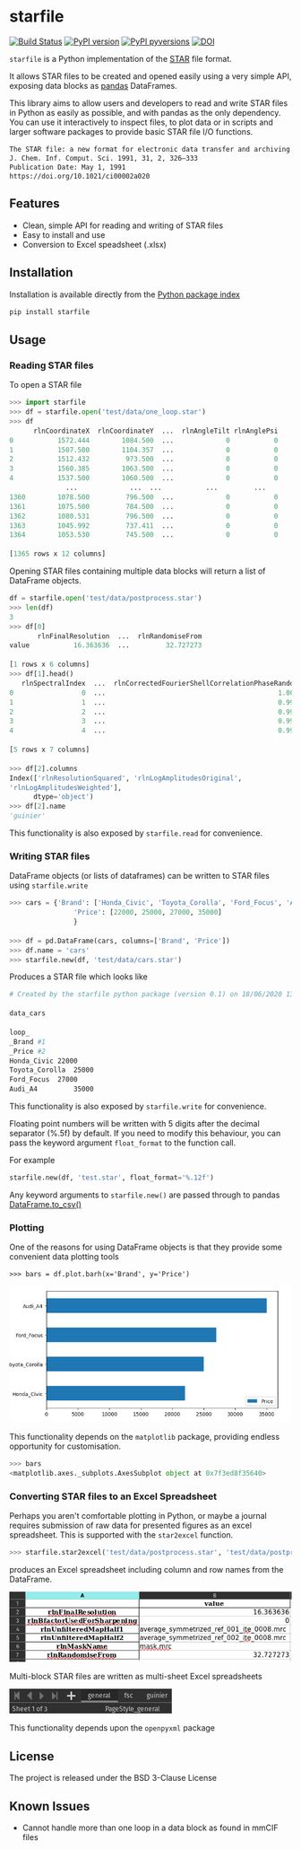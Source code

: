 # starfile
[![Build Status](https://travis-ci.com/alisterburt/starfile.svg?branch=master)](https://travis-ci.com/alisterburt/starfile)
[![PyPI version](https://badge.fury.io/py/starfile.svg)](https://pypi.python.org/pypi/starfile/)
[![PyPI pyversions](https://img.shields.io/pypi/pyversions/starfile.svg)](https://pypi.python.org/pypi/starfile/)
[![DOI](https://zenodo.org/badge/273026988.svg)](https://zenodo.org/badge/latestdoi/273026988)


`starfile` is a Python implementation of the [STAR](https://en.wikipedia.org/wiki/Self-defining_Text_Archive_and_Retrieval) file format.

It allows STAR files to be created and opened easily using a very simple API, exposing data blocks as [pandas](https://pandas.pydata.org/pandas-docs/stable/getting_started/overview.html) DataFrames.

This library aims to allow users and developers to read and write STAR files in Python as easily as possible, and with pandas as the only dependency. You can use it interactively to inspect files, to plot data or in scripts and larger software packages to provide basic STAR file I/O functions.

```
The STAR file: a new format for electronic data transfer and archiving
J. Chem. Inf. Comput. Sci. 1991, 31, 2, 326–333
Publication Date: May 1, 1991
https://doi.org/10.1021/ci00002a020
```
## Features
- Clean, simple API for reading and writing of STAR files
- Easy to install and use
- Conversion to Excel speadsheet (.xlsx)


## Installation
Installation is available directly from the [Python package index](https://pypi.org/project/starfile/)
```bash
pip install starfile
```


## Usage

### Reading STAR files
To open a STAR file
```python
>>> import starfile
>>> df = starfile.open('test/data/one_loop.star')
>>> df
      rlnCoordinateX  rlnCoordinateY  ...  rlnAngleTilt rlnAnglePsi
0           1572.444        1084.500  ...             0           0
1           1507.500        1104.357  ...             0           0
2           1512.432         973.500  ...             0           0
3           1560.385        1063.500  ...             0           0
4           1537.500        1060.500  ...             0           0
              ...             ...  ...           ...         ...
1360        1078.500         796.500  ...             0           0
1361        1075.500         784.500  ...             0           0
1362        1080.531         796.500  ...             0           0
1363        1045.992         737.411  ...             0           0
1364        1053.530         745.500  ...             0           0

[1365 rows x 12 columns]
```

Opening STAR files containing multiple data blocks will return a list of DataFrame objects.
```python
df = starfile.open('test/data/postprocess.star')
>>> len(df)
3
>>> df[0]
       rlnFinalResolution  ...  rlnRandomiseFrom
value           16.363636  ...         32.727273

[1 rows x 6 columns]
>>> df[1].head()
   rlnSpectralIndex  ...  rlnCorrectedFourierShellCorrelationPhaseRandomizedMaskedMaps
0                 0  ...                                           1.000000           
1                 1  ...                                           0.999964           
2                 2  ...                                           0.999856           
3                 3  ...                                           0.999421           
4                 4  ...                                           0.998708           

[5 rows x 7 columns]

>>> df[2].columns
Index(['rlnResolutionSquared', 'rlnLogAmplitudesOriginal',
'rlnLogAmplitudesWeighted'],
      dtype='object')
>>> df[2].name
'guinier'
```

This functionality is also exposed by `starfile.read` for convenience.

### Writing STAR files
DataFrame objects (or lists of dataframes) can be written to STAR files using `starfile.write`

```python
>>> cars = {'Brand': ['Honda_Civic', 'Toyota_Corolla', 'Ford_Focus', 'Audi_A4'],
                'Price': [22000, 25000, 27000, 35000]
                }

>>> df = pd.DataFrame(cars, columns=['Brand', 'Price'])
>>> df.name = 'cars'
>>> starfile.new(df, 'test/data/cars.star')
```

Produces a STAR file which looks like
```bash
# Created by the starfile python package (version 0.1) on 18/06/2020 13:26:32

data_cars

loop_
_Brand #1
_Price #2
Honda_Civic	22000
Toyota_Corolla	25000
Ford_Focus	27000
Audi_A4	        35000
```

This functionality is also exposed by `starfile.write` for convenience.

Floating point numbers will be written with 5 digits after the decimal separator (%.5f) by default. 
If you need to modify this behaviour, you can pass the keyword argument `float_format` to the function call.

For example

```python
starfile.new(df, 'test.star', float_format='%.12f')
```

Any keyword arguments to `starfile.new()` are passed through to pandas [DataFrame.to_csv()](https://pandas.pydata.org/pandas-docs/stable/reference/api/pandas.DataFrame.to_csv.html)

### Plotting
One of the reasons for using DataFrame objects is that they provide some convenient data plotting tools
```
>>> bars = df.plot.barh(x='Brand', y='Price')
```

![Horizontal bar plot of car prices](./img/barh.png)

This functionality depends on the `matplotlib` package, providing endless opportunity for customisation.

```python
>>> bars
<matplotlib.axes._subplots.AxesSubplot object at 0x7f3ed8f35640>
```

### Converting STAR files to an Excel Spreadsheet
Perhaps you aren't comfortable plotting in Python, or maybe a journal requires submission of raw data for presented 
figures as an excel spreadsheet. This is supported with the `star2excel` function.

```python
>>> starfile.star2excel('test/data/postprocess.star', 'test/data/postprocess.xlsx')
```

produces an Excel spreadsheet including column and row names from the DataFrame.

![Image of data in Excel spreadsheet](./img/excel_data.png)

Multi-block STAR files are written as multi-sheet Excel spreadsheets

![Image of different Excel sheet names](./img/excel_multisheet.png)

This functionality depends upon the `openpyxml` package



## License
The project is released under the BSD 3-Clause License

## Known Issues
- Cannot handle more than one loop in a data block as found in mmCIF files